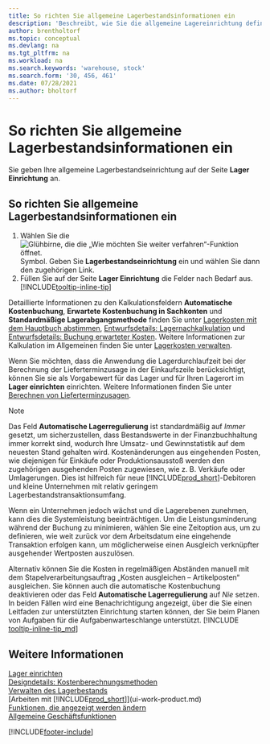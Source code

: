 ```yaml
---
title: So richten Sie allgemeine Lagerbestandsinformationen ein
description: 'Beschreibt, wie Sie die allgemeine Lagereinrichtung definieren, damit Sie Ihr Lager und Ihren Lagerbestand verwalten können.'
author: brentholtorf
ms.topic: conceptual
ms.devlang: na
ms.tgt_pltfrm: na
ms.workload: na
ms.search.keywords: 'warehouse, stock'
ms.search.form: '30, 456, 461'
ms.date: 07/28/2021
ms.author: bholtorf
---
```

# So richten Sie allgemeine Lagerbestandsinformationen ein

Sie geben Ihre allgemeine Lagerbestandseinrichtung auf der Seite **Lager Einrichtung** an.

## So richten Sie allgemeine Lagerbestandsinformationen ein

1. Wählen Sie die ![Glühbirne, die die „Wie möchten Sie weiter verfahren“-Funktion öffnet.](media/ui-search/search_small.png "Tell Me-Funktion") Symbol. Geben Sie **Lagerbestandseinrichtung** ein und wählen Sie dann den zugehörigen Link.
2. Füllen Sie auf der Seite **Lager Einrichtung** die Felder nach Bedarf aus. [!INCLUDE[tooltip-inline-tip](includes/tooltip-inline-tip_md.md)]

Detaillierte Informationen zu den Kalkulationsfeldern **Automatische Kostenbuchung**, **Erwartete Kostenbuchung in Sachkonten** und **Standardmäßige Lagerabgangsmethode** finden Sie unter [Lagerkosten mit dem Hauptbuch abstimmen](finance-how-to-post-inventory-costs-to-the-general-ledger.md), [Entwurfsdetails: Lagernachkalkulation](design-details-inventory-costing.md) und [Entwurfsdetails: Buchung erwarteter Kosten](design-details-expected-cost-posting.md). Weitere Informationen zur Kalkulation im Allgemeinen finden Sie unter [Lagerkosten verwalten](finance-manage-inventory-costs.md).  

Wenn Sie möchten, dass die Anwendung die Lagerdurchlaufzeit bei der Berechnung der Lieferterminzusage in der Einkaufszeile berücksichtigt, können Sie sie als Vorgabewert für das Lager und für Ihren Lagerort im **Lager einrichten** einrichten. Weitere Informationen finden Sie unter [Berechnen von Lieferterminzusagen](sales-how-to-calculate-order-promising-dates.md).  

> [!NOTE]
> Das Feld **Automatische Lagerregulierung** ist standardmäßig auf *Immer* gesetzt, um sicherzustellen, dass Bestandswerte in der Finanzbuchhaltung immer korrekt sind, wodurch Ihre Umsatz- und Gewinnstatistik auf dem neuesten Stand gehalten wird. Kostenänderungen aus eingehenden Posten, wie diejenigen für Einkäufe oder Produktionsausstoß werden den zugehörigen ausgehenden Posten zugewiesen, wie z. B. Verkäufe oder Umlagerungen. Dies ist hilfreich für neue [!INCLUDE[prod_short](includes/prod_short.md)]-Debitoren und kleine Unternehmen mit relativ geringem Lagerbestandstransaktionsumfang.
>
> Wenn ein Unternehmen jedoch wächst und die Lagerebenen zunehmen, kann dies die Systemleistung beeinträchtigen. Um die Leistungsminderung während der Buchung zu minimieren, wählen Sie eine Zeitoption aus, um zu definieren, wie weit zurück vor dem Arbeitsdatum eine eingehende Transaktion erfolgen kann, um möglicherweise einen Ausgleich verknüpfter ausgehender Wertposten auszulösen.
>
> Alternativ können Sie die Kosten in regelmäßigen Abständen manuell mit dem Stapelverarbeitungsauftrag „Kosten ausgleichen – Artikelposten“ ausgleichen. Sie können auch die automatische Kostenbuchung deaktivieren oder das Feld **Automatische Lagerregulierung** auf *Nie* setzen. In beiden Fällen wird eine Benachrichtigung angezeigt, über die Sie einen Leitfaden zur unterstützten Einrichtung starten können, der Sie beim Planen von Aufgaben für die Aufgabenwarteschlange unterstützt. [!INCLUDE [tooltip-inline-tip_md](includes/tooltip-inline-tip_md.md)]

## Weitere Informationen

[Lager einrichten](inventory-setup-inventory.md)  
[Designdetails: Kostenberechnungsmethoden](design-details-costing-methods.md)  
[Verwalten des Lagerbestands](inventory-manage-inventory.md)  
[Arbeiten mit [!INCLUDE[prod_short](includes/prod_short.md)]](ui-work-product.md)  
[Funktionen, die angezeigt werden ändern](ui-experiences.md)  
[Allgemeine Geschäftsfunktionen](ui-across-business-areas.md)  


[!INCLUDE[footer-include](includes/footer-banner.md)]